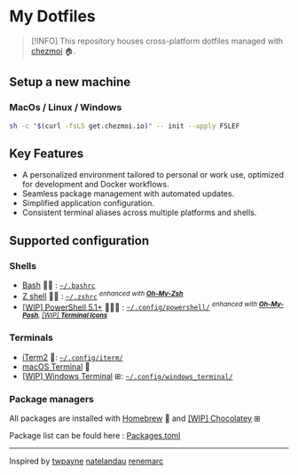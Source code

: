# My Dotfiles

> [!INFO]
> This repository houses cross-platform dotfiles managed with [chezmoi](https://www.chezmoi.io/) 🏠.


## Setup a new machine

### MacOs / Linux / Windows
```bash
sh -c "$(curl -fsLS get.chezmoi.io)" -- init --apply FSLEF
```

## Key Features

- A personalized environment tailored to personal or work use, optimized for development and Docker workflows.
- Seamless package management with automated updates.
- Simplified application configuration.
- Consistent terminal aliases across multiple platforms and shells.

## Supported configuration

### Shells

- [Bash](https://www.gnu.org/software/bash/) 🐧 : [`~/.bashrc`](./home/dot_bashrc)
- [Z shell](http://zsh.sourceforge.net/) 🐧 : [`~/.zshrc`](./home/dot_zshrc) _<sup>enhanced with [**Oh-My-Zsh**](https://ohmyz.sh/)</sup>_
- [[WIP] PowerShell 5.1+](https://github.com/PowerShell/PowerShell) 🐧⊞ : [`~/.config/powershell/`](./dot_config/powershell/) _<sup>enhanced with [**Oh-My-Posh**](https://github.com/JanDeDobbeleer/oh-my-posh), [[WIP] **Terminal Icons**](https://github.com/devblackops/Terminal-Icons)</sup>_

### Terminals

- [iTerm2](https://iterm2.com/) : [`~/.config/iterm/`](./dot_config/iterm)
- [macOS Terminal](https://support.apple.com/en-ca/guide/terminal/welcome/mac) 
- [[WIP] Windows Terminal](https://www.microsoft.com/en-us/p/windows-terminal-preview/9n0dx20hk701) ⊞: [`~/.config/windows_terminal/`](./dot_config/windows_terminal)

### Package managers

All packages are installed with [Homebrew](https://brew.sh/)  and [[WIP] Chocolatey](https://chocolatey.org/) ⊞

Package list can be fould here : [Packages.toml](./home/.chezmoidata/packages.toml)


---

Inspired by [twpayne](https://github.com/twpayne/dotfiles) [natelandau](https://github.com/natelandau/dotfiles) [renemarc](https://github.com/renemarc/dotfiles)